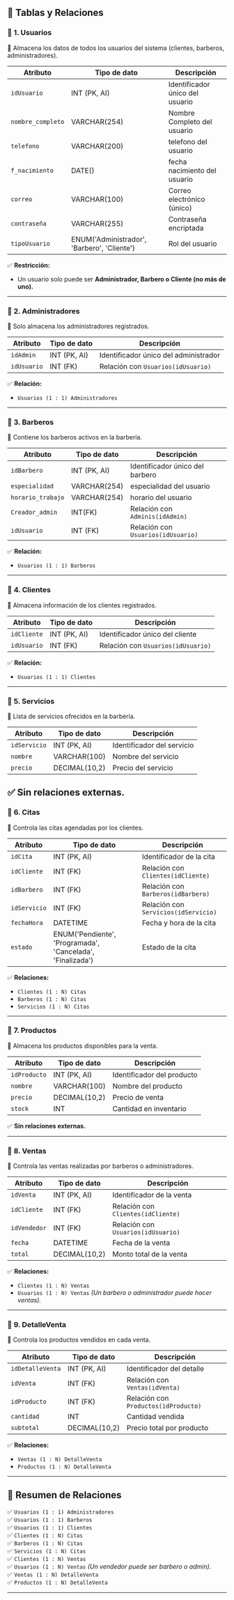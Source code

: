 
## 📌 **Tablas y Relaciones**

### 🔹 **1. Usuarios**
📌 Almacena los datos de todos los usuarios del sistema (clientes, barberos, administradores).  

| Atributo        | Tipo de dato     | Descripción |
|----------------|----------------|-------------|
| `idUsuario`    | INT (PK, AI)    | Identificador único del usuario |
| `nombre_completo`       | VARCHAR(254)    | Nombre Completo del usuario |
| `telefono`       | VARCHAR(200)    | telefono del usuario |
| `f_nacimiento`       | DATE()    | fecha nacimiento del usuario |
| `correo`       | VARCHAR(100)    | Correo electrónico (único) |
| `contraseña`   | VARCHAR(255)    | Contraseña encriptada |
| `tipoUsuario`  | ENUM('Administrador', 'Barbero', 'Cliente') | Rol del usuario |

✅ **Restricción:**  
- Un usuario solo puede ser **Administrador, Barbero o Cliente (no más de uno).**  

---

### 🔹 **2. Administradores**
📌 Solo almacena los administradores registrados.  

| Atributo     | Tipo de dato  | Descripción |
|-------------|--------------|-------------|
| `idAdmin`   | INT (PK, AI) | Identificador único del administrador |
| `idUsuario` | INT (FK)     | Relación con `Usuarios(idUsuario)` |

✅ **Relación:**  
- `Usuarios (1 : 1) Administradores`  

---

### 🔹 **3. Barberos**
📌 Contiene los barberos activos en la barbería.  

| Atributo     | Tipo de dato  | Descripción |
|-------------|--------------|-------------|
| `idBarbero` | INT (PK, AI) | Identificador único del barbero |
|  `especialidad`       | VARCHAR(254)    | especialidad del usuario |
|  `horario_trabajo`       | VARCHAR(254)    | horario  del usuario |
|   `Creador_admin`       | INT(FK)    | Relación con `Adminis(idAdmin)` |
| `idUsuario` | INT (FK)     | Relación con `Usuarios(idUsuario)` |

✅ **Relación:**  
- `Usuarios (1 : 1) Barberos`  

---

### 🔹 **4. Clientes**
📌 Almacena información de los clientes registrados.  

| Atributo     | Tipo de dato  | Descripción |
|-------------|--------------|-------------|
| `idCliente` | INT (PK, AI) | Identificador único del cliente |
| `idUsuario` | INT (FK)     | Relación con `Usuarios(idUsuario)` |

✅ **Relación:**  
- `Usuarios (1 : 1) Clientes`  

---

### 🔹 **5. Servicios**
📌 Lista de servicios ofrecidos en la barbería.  

| Atributo     | Tipo de dato  | Descripción |
|-------------|--------------|-------------|
| `idServicio` | INT (PK, AI) | Identificador del servicio |
| `nombre`    | VARCHAR(100)  | Nombre del servicio |
| `precio`    | DECIMAL(10,2) | Precio del servicio |

✅ **Sin relaciones externas.**  
---

### 🔹 **6. Citas**
📌 Controla las citas agendadas por los clientes.  

| Atributo     | Tipo de dato  | Descripción |
|-------------|--------------|-------------|
| `idCita`    | INT (PK, AI) | Identificador de la cita |
| `idCliente` | INT (FK)     | Relación con `Clientes(idCliente)` |
| `idBarbero` | INT (FK)     | Relación con `Barberos(idBarbero)` |
| `idServicio` | INT (FK)    | Relación con `Servicios(idServicio)` |
| `fechaHora` | DATETIME     | Fecha y hora de la cita |
| `estado`    | ENUM('Pendiente', 'Programada', 'Cancelada', 'Finalizada') | Estado de la cita |

✅ **Relaciones:**  
- `Clientes (1 : N) Citas`  
- `Barberos (1 : N) Citas`  
- `Servicios (1 : N) Citas`  

---

### 🔹 **7. Productos**
📌 Almacena los productos disponibles para la venta.  

| Atributo     | Tipo de dato  | Descripción |
|-------------|--------------|-------------|
| `idProducto` | INT (PK, AI) | Identificador del producto |
| `nombre`    | VARCHAR(100)  | Nombre del producto |
| `precio`    | DECIMAL(10,2) | Precio de venta |
| `stock`     | INT          | Cantidad en inventario |

✅ **Sin relaciones externas.**  

---

### 🔹 **8. Ventas**
📌 Controla las ventas realizadas por barberos o administradores.  

| Atributo     | Tipo de dato  | Descripción |
|-------------|--------------|-------------|
| `idVenta`   | INT (PK, AI) | Identificador de la venta |
| `idCliente` | INT (FK)     | Relación con `Clientes(idCliente)` |
| `idVendedor` | INT (FK)    | Relación con `Usuarios(idUsuario)` |
| `fecha`     | DATETIME     | Fecha de la venta |
| `total`     | DECIMAL(10,2) | Monto total de la venta |

✅ **Relaciones:**  
- `Clientes (1 : N) Ventas`  
- `Usuarios (1 : N) Ventas` *(Un barbero o administrador puede hacer ventas).*  

---

### 🔹 **9. DetalleVenta**
📌 Controla los productos vendidos en cada venta.  

| Atributo     | Tipo de dato  | Descripción |
|-------------|--------------|-------------|
| `idDetalleVenta` | INT (PK, AI) | Identificador del detalle |
| `idVenta`  | INT (FK)     | Relación con `Ventas(idVenta)` |
| `idProducto` | INT (FK)   | Relación con `Productos(idProducto)` |
| `cantidad` | INT         | Cantidad vendida |
| `subtotal` | DECIMAL(10,2) | Precio total por producto |

✅ **Relaciones:**  
- `Ventas (1 : N) DetalleVenta`  
- `Productos (1 : N) DetalleVenta`  

---

## 🎯 **Resumen de Relaciones**
✅ `Usuarios (1 : 1) Administradores`  
✅ `Usuarios (1 : 1) Barberos`  
✅ `Usuarios (1 : 1) Clientes`  
✅ `Clientes (1 : N) Citas`  
✅ `Barberos (1 : N) Citas`  
✅ `Servicios (1 : N) Citas`  
✅ `Clientes (1 : N) Ventas`  
✅ `Usuarios (1 : N) Ventas` *(Un vendedor puede ser barbero o admin).*  
✅ `Ventas (1 : N) DetalleVenta`  
✅ `Productos (1 : N) DetalleVenta`  

---


